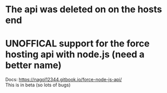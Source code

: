 # The api was deleted on on the hosts end
# UNOFFICAL support for the force hosting api with node.js (need a better name)
Docs: https://nagol12344.gitbook.io/force-node-js-api/
<br>
This is in beta (so lots of bugs)
